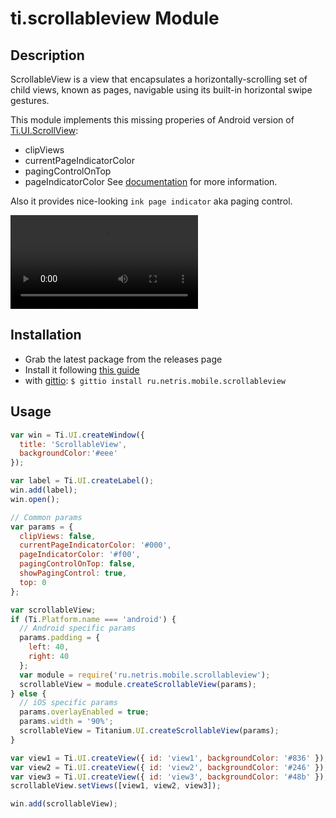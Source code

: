 # ti.scrollableview Module
## Description

ScrollableView is a view that encapsulates a horizontally-scrolling set of child views,
known as pages, navigable using its built-in horizontal swipe gestures.

This module implements this missing properies of Android version of
[Ti.UI.ScrollView](https://docs.appcelerator.com/platform/latest/#!/api/Titanium.UI.ScrollView):
* clipViews
* currentPageIndicatorColor
* pagingControlOnTop
* pageIndicatorColor
See [documentation](documentation/index.md) for more information.

Also it provides nice-looking `ink page indicator` aka paging control.

![](demo.webm)

## Installation

* Grab the latest package from the releases page
* Install it following [this guide](https://docs.appcelerator.com/platform/latest/#!/guide/Using_Modules)
* with [gittio](http://gitt.io/): `$ gittio install ru.netris.mobile.scrollableview`

## Usage

```javascript
var win = Ti.UI.createWindow({
  title: 'ScrollableView',
  backgroundColor:'#eee'
});

var label = Ti.UI.createLabel();
win.add(label);
win.open();

// Common params
var params = {
  clipViews: false,
  currentPageIndicatorColor: '#000',
  pageIndicatorColor: '#f00',
  pagingControlOnTop: false,
  showPagingControl: true,
  top: 0
};

var scrollableView;
if (Ti.Platform.name === 'android') {
  // Android specific params
  params.padding = {
    left: 40,
    right: 40
  };
  var module = require('ru.netris.mobile.scrollableview');
  scrollableView = module.createScrollableView(params);
} else {
  // iOS specific params
  params.overlayEnabled = true;
  params.width = '90%';
  scrollableView = Titanium.UI.createScrollableView(params);
}

var view1 = Ti.UI.createView({ id: 'view1', backgroundColor: '#836' });
var view2 = Ti.UI.createView({ id: 'view2', backgroundColor: '#246' });
var view3 = Ti.UI.createView({ id: 'view3', backgroundColor: '#48b' });
scrollableView.setViews([view1, view2, view3]);

win.add(scrollableView);

```
